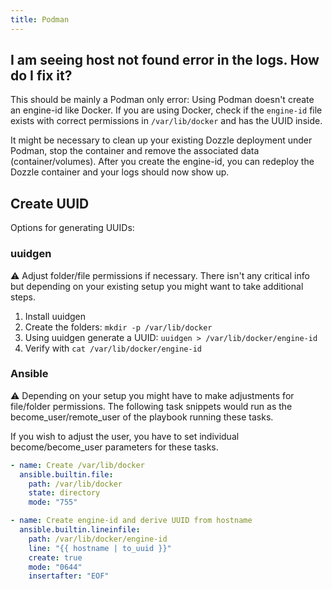 ```yaml
---
title: Podman
---
```


## I am seeing host not found error in the logs. How do I fix it?

This should be mainly a Podman only error: Using Podman doesn't create an engine-id like Docker.
If you are using Docker, check if the `engine-id` file exists with correct permissions in `/var/lib/docker` and has the UUID inside.

It might be necessary to clean up your existing Dozzle deployment under Podman, stop the container and remove the associated data (container/volumes). After you create the engine-id, you can redeploy the Dozzle container and your logs should now show up.

## Create UUID

Options for generating UUIDs:

### uuidgen

:warning: Adjust folder/file permissions if necessary. There isn't any critical info but depending on your existing setup you might want to take additional steps.

1. Install uuidgen
2. Create the folders: `mkdir -p /var/lib/docker`
3. Using uuidgen generate a UUID: `uuidgen > /var/lib/docker/engine-id`
4. Verify with `cat /var/lib/docker/engine-id`

### Ansible

:warning: Depending on your setup you might have to make adjustments for file/folder permissions. The following task snippets would run as the become_user/remote_user of the playbook running these tasks.

If you wish to adjust the user, you have to set individual become/become_user parameters for these tasks.

```yaml
- name: Create /var/lib/docker
  ansible.builtin.file:
    path: /var/lib/docker
    state: directory
    mode: "755"

- name: Create engine-id and derive UUID from hostname
  ansible.builtin.lineinfile:
    path: /var/lib/docker/engine-id
    line: "{{ hostname | to_uuid }}"
    create: true
    mode: "0644"
    insertafter: "EOF"
```
